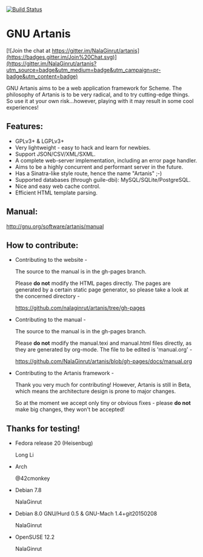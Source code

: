 [![Build Status](https://travis-ci.org/NalaGinrut/artanis.svg)](https://travis-ci.org/NalaGinrut/artanis)

GNU Artanis
=========

[![Join the chat at https://gitter.im/NalaGinrut/artanis](https://badges.gitter.im/Join%20Chat.svg)](https://gitter.im/NalaGinrut/artanis?utm_source=badge&utm_medium=badge&utm_campaign=pr-badge&utm_content=badge)

GNU Artanis aims to be a web application framework for Scheme.
The philosophy of Artanis is to be very radical, and to try
cutting-edge things.
So use it at your own risk...however, playing with it may result in
some cool experiences!

## Features:

* GPLv3+ & LGPLv3+
* Very lightweight - easy to hack and learn for newbies.
* Support JSON/CSV/XML/SXML.
* A complete web-server implementation, including an error page handler.
* Aims to be a highly concurrent and performant server in the future.
* Has a Sinatra-like style route, hence the name "Artanis" ;-)
* Supported databases (through guile-dbi): MySQL/SQLite/PostgreSQL.
* Nice and easy web cache control.
* Efficient HTML template parsing.

## Manual:
http://gnu.org/software/artanis/manual

## How to contribute:

* Contributing to the website -

  The source to the manual is in the gh-pages branch.

  Please **do not** modify the HTML pages directly. The pages are generated by a certain static page generator, so please take a look at the concerned directory -

  https://github.com/nalaginrut/artanis/tree/gh-pages

* Contributing to the manual -

  The source to the manual is in the gh-pages branch.

  Please **do not** modify the manual.texi and manual.html files directly, as they are generated by org-mode. The file to be edited is 'manual.org' -

  https://github.com/NalaGinrut/artanis/blob/gh-pages/docs/manual.org

* Contributing to the Artanis framework -

  Thank you very much for contributing! However, Artanis is still in Beta, which means the architecture design is prone to major changes.

  So at the moment we accept only tiny or obvious fixes - please **do not** make big changes, they won't be accepted!

## Thanks for testing!
* Fedora release 20 (Heisenbug)

  Long Li <atommann AT gmail.com>

* Arch

  @42cmonkey

* Debian 7.8

  NalaGinrut

* Debian 8.0 GNU/Hurd 0.5 & GNU-Mach 1.4+git20150208

  NalaGinrut

* OpenSUSE 12.2

  NalaGinrut
